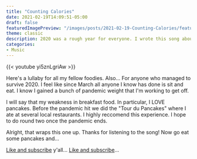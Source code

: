 ```yaml
---
title: "Counting Calories"
date: 2021-02-19T14:09:51-05:00
draft: false
featuredImagePreview: "/images/posts/2021-02-19-Counting-Calories/featured.png"
theme: classic
description: 2020 was a rough year for everyone. I wrote this song about all of my favorite things. This is what I think about at night to calm myself down.
categories:
- Music
---
```


{{< youtube yi5znLgriAw >}}

Here's a lullaby for all my fellow foodies. Also... For anyone who managed to survive 2020. I feel like since March all anyone I know has done is sit and eat. I know I gained a bunch of pandemic weight that I'm working to get off.

I will say that my weakness in breakfast food. In particular, I LOVE pancakes. Before the pandemic hit we did the "Tour du Pancakes" where I ate at several local restaurants. I highly reccomend this experience. I hope to do round two once the pandemic ends.

Alright, that wraps this one up. Thanks for listening to the song! Now go eat some pancakes and...

[Like and subscribe](https://www.youtube.com/channel/UCz6hXeWw6SNTHwWPV6pltgg) y'all... [Like and subscribe](https://www.youtube.com/channel/UCz6hXeWw6SNTHwWPV6pltgg)...
